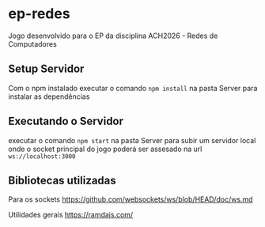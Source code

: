 # ep-redes
Jogo desenvolvido para o EP da disciplina ACH2026 - Redes de Computadores

## Setup Servidor 
Com o npm instalado executar o comando `npm install` na pasta Server para instalar as dependências

## Executando o Servidor 
executar o comando `npm start` na pasta Server para subir um servidor local onde o socket principal do jogo poderá ser assesado na url `ws://localhost:3000`

## Bibliotecas utilizadas
Para os sockets
https://github.com/websockets/ws/blob/HEAD/doc/ws.md

Utilidades gerais
https://ramdajs.com/

